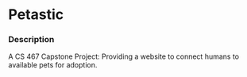 # Petastic

### Description

A CS 467 Capstone Project: Providing a website to connect humans to available pets for adoption.
